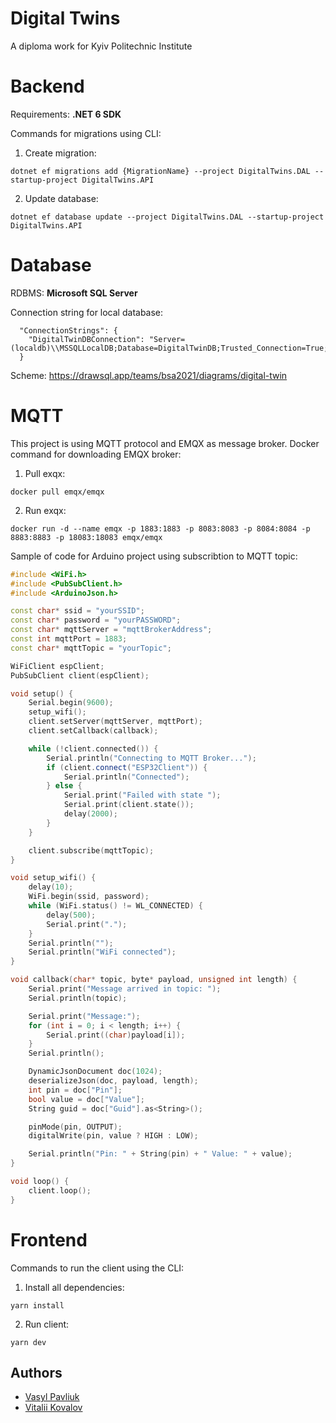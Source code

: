 # Digital Twins
A diploma work for Kyiv Politechnic Institute

# Backend
Requirements: **.NET 6 SDK**

Commands for migrations using CLI:
1. Create migration:
```
dotnet ef migrations add {MigrationName} --project DigitalTwins.DAL --startup-project DigitalTwins.API
```
2. Update database:
```
dotnet ef database update --project DigitalTwins.DAL --startup-project DigitalTwins.API
```
# Database
 RDBMS: **Microsoft SQL Server**
 
 Connection string for local database:
```
  "ConnectionStrings": {
    "DigitalTwinDBConnection": "Server=(localdb)\\MSSQLLocalDB;Database=DigitalTwinDB;Trusted_Connection=True;"
  }
```

Scheme: https://drawsql.app/teams/bsa2021/diagrams/digital-twin

# MQTT

This project is using MQTT protocol and EMQX as message broker.
Docker command for downloading EMQX broker:
1. Pull exqx:
```
docker pull emqx/emqx
```
2. Run exqx:
```
docker run -d --name emqx -p 1883:1883 -p 8083:8083 -p 8084:8084 -p 8883:8883 -p 18083:18083 emqx/emqx
```

Sample of code for Arduino project using subscribtion to MQTT topic:
```cpp
#include <WiFi.h>
#include <PubSubClient.h>
#include <ArduinoJson.h>

const char* ssid = "yourSSID";
const char* password = "yourPASSWORD";
const char* mqttServer = "mqttBrokerAddress";
const int mqttPort = 1883;
const char* mqttTopic = "yourTopic";

WiFiClient espClient;
PubSubClient client(espClient);

void setup() {
    Serial.begin(9600);
    setup_wifi();
    client.setServer(mqttServer, mqttPort);
    client.setCallback(callback);

    while (!client.connected()) {
        Serial.println("Connecting to MQTT Broker...");
        if (client.connect("ESP32Client")) {
            Serial.println("Connected");
        } else {
            Serial.print("Failed with state ");
            Serial.print(client.state());
            delay(2000);
        }
    }

    client.subscribe(mqttTopic);
}

void setup_wifi() {
    delay(10);
    WiFi.begin(ssid, password);
    while (WiFi.status() != WL_CONNECTED) {
        delay(500);
        Serial.print(".");
    }
    Serial.println("");
    Serial.println("WiFi connected");
}

void callback(char* topic, byte* payload, unsigned int length) {
    Serial.print("Message arrived in topic: ");
    Serial.println(topic);

    Serial.print("Message:");
    for (int i = 0; i < length; i++) {
        Serial.print((char)payload[i]);
    }
    Serial.println();

    DynamicJsonDocument doc(1024);
    deserializeJson(doc, payload, length);
    int pin = doc["Pin"];
    bool value = doc["Value"];
    String guid = doc["Guid"].as<String>();

    pinMode(pin, OUTPUT);
    digitalWrite(pin, value ? HIGH : LOW);

    Serial.println("Pin: " + String(pin) + " Value: " + value);
}

void loop() {
    client.loop();
}
```

# Frontend

Commands to run the client using the CLI:
1. Install all dependencies:
```
yarn install
```
2. Run client:
```
yarn dev
```


## Authors

- [Vasyl Pavliuk](https://github.com/Pavliuk13)
- [Vitalii Kovalov](https://github.com/KovalovV)


